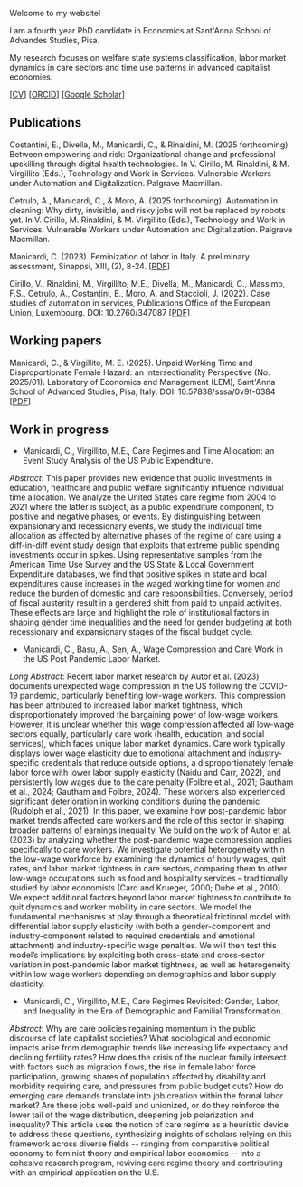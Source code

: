 Welcome to my website!

I am a fourth year PhD candidate in Economics at Sant'Anna School of Advandes Studies, Pisa.

My research focuses on welfare state systems classification, labor market dynamics in care sectors and time use patterns in advanced capitalist economies.

[[CV](https://www.santannapisa.it/sites/default/files/2025-06/CV_nuovo_eng%20%289%29.pdf)]    [[ORCID](https://orcid.org/0009-0006-7702-7211)]     [[Google Scholar](https://scholar.google.com/citations?user=IJr4rs4AAAAJ&hl=en)]


## Publications

Costantini, E., Divella, M., Manicardi, C., & Rinaldini, M. (2025 forthcoming). Between empowering and risk: Organizational change and professional upskilling through digital health technologies. In V. Cirillo, M. Rinaldini, & M. Virgillito (Eds.), Technology and Work in Services. Vulnerable Workers under Automation and Digitalization. Palgrave Macmillan.

Cetrulo, A., Manicardi, C., & Moro, A. (2025 forthcoming). Automation in cleaning: Why dirty, invisible, and risky jobs will not be replaced by robots yet. In V. Cirillo, M. Rinaldini, & M. Virgillito (Eds.), Technology and Work in Services. Vulnerable Workers under Automation and Digitalization. Palgrave Macmillan.

Manicardi, C. (2023). Feminization of labor in Italy. A preliminary assessment, Sinappsi, XIII, (2), 8-24. [[PDF](https://oa.inapp.gov.it/bitstreams/5ede9e69-2160-47f8-8a9d-6f744eb6246f/download)]

Cirillo, V., Rinaldini, M., Virgillito, M.E., Divella, M., Manicardi, C., Massimo, F.S., Cetrulo, A., Costantini, E., Moro, A. and Staccioli, J. (2022). Case studies of automation in services, Publications Office of the European Union, Luxembourg. DOI: 10.2760/347087 [[PDF](https://publications.jrc.ec.europa.eu/repository/bitstream/JRC129691/JRC129691_01.pdf)]


## Working papers
Manicardi, C., & Virgillito, M. E. (2025). Unpaid Working Time and Disproportionate Female Hazard: an Intersectionality Perspective (No. 2025/01). Laboratory of Economics and Management (LEM), Sant'Anna School of Advanced Studies, Pisa, Italy. DOI: 10.57838/sssa/0v9f-0384 [[PDF](https://www.lem.sssup.it/WPLem/files/2025-01.pdf)]


## Work in progress
- Manicardi, C., Virgillito, M.E., Care Regimes and Time Allocation: an Event Study Analysis of the US Public Expenditure.

_Abstract_: This paper provides new evidence that public investments in education, healthcare and public welfare significantly influence individual time allocation. We analyze the United States care regime from 2004 to 2021 where the latter is subject, as a public expenditure component, to positive and negative phases, or events. By distinguishing between expansionary and recessionary events, we study the individual time allocation as affected by alternative phases of the regime of care using a diff-in-diff event study design that exploits that extreme public spending investments occur in spikes. Using representative samples from the American Time Use Survey and the US State \& Local Government Expenditure databases, we find that positive spikes in state and local expenditures cause increases in the waged working time for women and reduce the burden of domestic and care responsibilities. Conversely, period of fiscal austerity result in a gendered shift from paid to unpaid activities. These effects are large and highlight the role of institutional factors in shaping gender time inequalities and the need for gender budgeting at both recessionary and expansionary stages of the fiscal budget cycle. 


- Manicardi, C., Basu, A., Sen, A., Wage Compression and Care Work in the US Post Pandemic Labor Market.

_Long Abstract_:
Recent labor market research by Autor et al. (2023) documents unexpected wage compression in the US following the COVID-19 pandemic, particularly benefiting low-wage workers. This compression has been attributed to increased labor market tightness, which disproportionately improved the bargaining power of low-wage workers. However, it is unclear whether this wage compression affected all low-wage sectors equally, particularly care work (health, education, and social services), which faces unique labor market dynamics. Care work typically displays lower wage elasticity due to emotional attachment and industry-specific credentials that reduce outside options, a disproportionately female labor force with lower labor supply elasticity (Naidu and Carr, 2022), and persistently low wages due to the care penalty (Folbre et al., 2021; Gautham et al., 2024; Gautham and Folbre, 2024). These workers also experienced significant deterioration in working conditions during the pandemic (Rudolph et al., 2021). In this paper, we examine how post-pandemic labor market trends affected care workers and the role of this sector in shaping broader patterns of earnings inequality. We build on the work of Autor et al. (2023) by analyzing whether the post-pandemic wage compression applies specifically to care workers. We investigate potential heterogeneity within the low-wage workforce by examining the dynamics of hourly wages, quit rates, and labor market tightness in care sectors, comparing them to other low-wage occupations such as food and hospitality services – traditionally studied by labor economists (Card and Krueger, 2000; Dube et al., 2010). We expect additional factors beyond labor market tightness to contribute to quit dynamics and worker mobility in care sectors. We model the fundamental mechanisms at play through a theoretical frictional model with differential labor supply elasticity (with both a gender-component and industry-component related to required credentials and emotional attachment) and industry-specific wage penalties. We will then test this model’s implications by exploiting both cross-state and cross-sector variation in post-pandemic labor market tightness, as well as heterogeneity within low wage workers depending on demographics and labor supply elasticity.

- Manicardi, C., Virgillito, M.E., Care Regimes Revisited: Gender, Labor, and Inequality in the Era of Demographic and Familial Transformation.

_Abstract_:
Why are care policies regaining momentum in the public discourse of late capitalist societies? What sociological and economic impacts arise from demographic trends like increasing life expectancy and declining fertility rates? How does the crisis of the nuclear family intersect with factors such as migration flows, the rise in female labor force participation, growing shares of population affected by disability and morbidity requiring care, and pressures from public budget cuts? How do emerging care demands translate into job creation within the formal labor market? Are these jobs well-paid and unionized, or do they reinforce the lower tail of the wage distribution, deepening job polarization and inequality? This article uses the notion of care regime as a heuristic device to address these questions, synthesizing insights of scholars relying on this framework across diverse fields -- ranging from comparative political economy to feminist theory and empirical labor economics -- into a cohesive research program, reviving care regime theory and contributing with an empirical application on the U.S.
